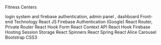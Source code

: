 Fitness Centers

login system and firebase authentication, admin panel , dashboard
Front-end Technology
React JS
Firebase Authentication (Google)
React Router, Private Router
React Hook Form
React Context API
React Hook
Firebase Hosting
Session Storage
React Spinners
React Spring
React Alice Carousel
Bootstrap
CSS3
